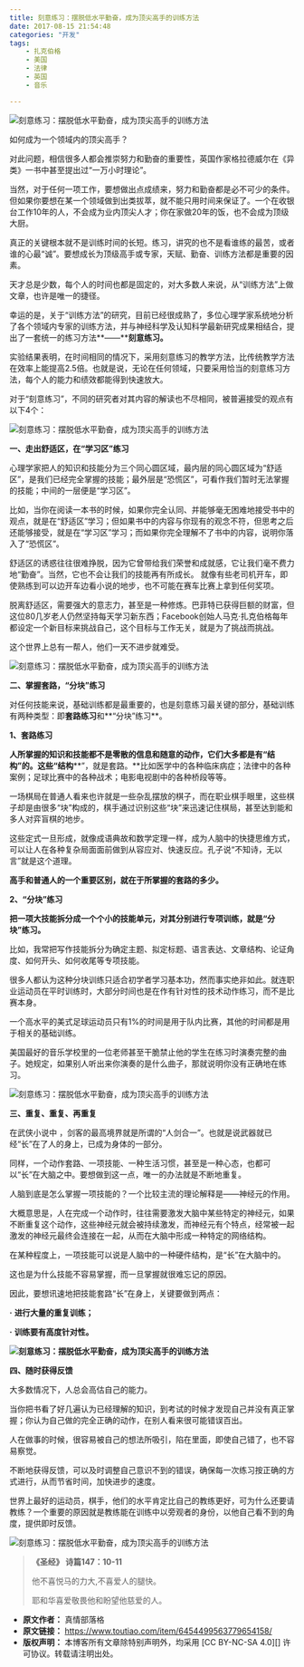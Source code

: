 ```yaml
---
title: 刻意练习：摆脱低水平勤奋，成为顶尖高手的训练方法
date: 2017-08-15 21:54:48
categories: "开发"
tags:
	- 扎克伯格
	- 美国
	- 法律
	- 英国
	- 音乐

---
```


![刻意练习：摆脱低水平勤奋，成为顶尖高手的训练方法][JEE3-UMVY-RYE3.jpg]

如何成为一个领域内的顶尖高手？

对此问题，相信很多人都会推崇努力和勤奋的重要性，英国作家格拉德威尔在《异类》一书中甚至提出过“一万小时理论”。

当然，对于任何一项工作，要想做出点成绩来，努力和勤奋都是必不可少的条件。但如果你要想在某一个领域做到出类拔萃，就不能只用时间来保证了。一个在收银台工作10年的人，不会成为业内顶尖人才；你在家做20年的饭，也不会成为顶级大厨。

真正的关键根本就不是训练时间的长短。练习，讲究的也不是看谁练的最苦，或者谁的心最“诚”。要想成长为顶级高手或专家，天赋、勤奋、训练方法都是重要的因素。

天才总是少数，每个人的时间也都是固定的，对大多数人来说，从“训练方法”上做文章，也许是唯一的捷径。

幸运的是，关于“训练方法”的研究，目前已经很成熟了，多位心理学家系统地分析了各个领域内专家的训练方法，并与神经科学及认知科学最新研究成果相结合，提出了一套统一的练习方法**——****刻意练习。**

实验结果表明，在时间相同的情况下，采用刻意练习的教学方法，比传统教学方法在效率上能提高2.5倍。也就是说，无论在任何领域，只要采用恰当的刻意练习方法，每个人的能力和绩效都能得到快速放大。

对于“刻意练习”，不同的研究者对其内容的解读也不尽相同，被普遍接受的观点有以下4个：

![刻意练习：摆脱低水平勤奋，成为顶尖高手的训练方法][NMZF-NQ6F-FQFU.jpg]

**一、走出舒适区，在“学习区”练习**

心理学家把人的知识和技能分为三个同心圆区域，最内层的同心圆区域为“舒适区”，是我们已经完全掌握的技能；最外层是“恐慌区”，可看作我们暂时无法掌握的技能；中间的一层便是“学习区”。

比如，当你在阅读一本书的时候，如果你完全认同、并能够毫无困难地接受书中的观点，就是在“舒适区”学习；但如果书中的内容与你现有的观念不符，但思考之后还能够接受，就是在“学习区”学习；而如果你完全理解不了书中的内容，说明你落入了“恐慌区”。

舒适区的诱惑往往很难挣脱，因为它曾带给我们荣誉和成就感，它让我们毫不费力地“勤奋”。当然，它也不会让我们的技能再有所成长。 就像有些老司机开车，即使熟练到可以边开车边看小说的地步，也不可能在赛车比赛上拿到任何奖项。

脱离舒适区，需要强大的意志力，甚至是一种修炼。巴菲特已获得巨额的财富，但这位80几岁老人仍然坚持每天学习新东西；Facebook创始人马克·扎克伯格每年都设定一个新目标来挑战自己，这个目标与工作无关，就是为了挑战而挑战。

这个世界上总有一帮人，他们一天不进步就难受。

![刻意练习：摆脱低水平勤奋，成为顶尖高手的训练方法][R7BF-I2QF-BIBZ.jpg]

**二、掌握套路，“分块”练习**

对任何技能来说，基础训练都是最重要的，也是刻意练习最关键的部分，基础训练有两种类型：即**套路练习**和**“分块”练习**。

**1、套路练习**

**人所掌握的知识和技能都不是零散的信息和随意的动作，它们大多都是有“结构”的。这些“结构****”，就是套路。**比如医学中的各种临床病症；法律中的各种案例；足球比赛中的各种战术；电影电视剧中的各种桥段等等。

一场棋局在普通人看来也许就是一些杂乱摆放的棋子，而在职业棋手眼里，这些棋子却是由很多“块”构成的，棋手通过识别这些“块”来迅速记住棋局，甚至达到能和多人对弈盲棋的地步。

这些定式一旦形成，就像成语典故和数学定理一样，成为人脑中的快捷思维方式，可以让人在各种复杂局面面前做到从容应对、快速反应。孔子说“不知诗，无以言”就是这个道理。

**高手和普通人的一个重要区别，就在于所掌握的套路的多少。**

**2、“分块”练习**

**把一项大技能拆分成一个个小的技能单元，对其分别进行专项训练，就是“分块”练习。**

比如，我常把写作技能拆分为确定主题、拟定标题、语言表达、文章结构、论证角度、如何开头、如何收尾等专项技能。

很多人都认为这种分块训练只适合初学者学习基本功，然而事实绝非如此。就连职业运动员在平时训练时，大部分时间也是在作有针对性的技术动作练习，而不是比赛本身。

一个高水平的美式足球运动员只有1%的时间是用于队内比赛，其他的时间都是用于相关的基础训练。

美国最好的音乐学校里的一位老师甚至干脆禁止他的学生在练习时演奏完整的曲子。她规定，如果别人听出来你演奏的是什么曲子，那就说明你没有正确地在练习。

![刻意练习：摆脱低水平勤奋，成为顶尖高手的训练方法][AJAR-URFZ-MRZM.jpg]

**三、重复、重复、再重复**

在武侠小说中 ，剑客的最高境界就是所谓的“人剑合一”。也就是说武器就已经“长”在了人的身上，已成为身体的一部分。

同样，一个动作套路、一项技能、一种生活习惯，甚至是一种心态，也都可以“长”在大脑之中。要想做到这一点，唯一的办法就是不断地重复。

人脑到底是怎么掌握一项技能的？一个比较主流的理论解释是——神经元的作用。

大概意思是，人在完成一个动作时，往往需要激发大脑中某些特定的神经元，如果不断重复这个动作，这些神经元就会被持续激发，而神经元有个特点，经常被一起激发的神经元最终会连接在一起，从而在大脑中形成一种特定的网络结构。

在某种程度上，一项技能可以说是人脑中的一种硬件结构，是“长”在大脑中的。

这也是为什么技能不容易掌握，而一旦掌握就很难忘记的原因。

因此，要想讯速地把技能套路“长”在身上，关键要做到两点：

**·** **进行大量的重复训练；**

**·** **训练要有高度针对性。**

**![刻意练习：摆脱低水平勤奋，成为顶尖高手的训练方法][A77N-ZJQV-NQBV.jpg]**

**四、随时获得反馈**

大多数情况下，人总会高估自己的能力。

当你把书看了好几遍认为已经理解的知识，到考试的时候才发现自己并没有真正掌握；你认为自己做的完全正确的动作，在别人看来很可能错误百出。

人在做事的时候，很容易被自己的想法所吸引，陷在里面，即使自己错了，也不容易察觉。

不断地获得反馈，可以及时调整自己意识不到的错误，确保每一次练习按正确的方式进行，从而节省时间，加快进步的速度。

世界上最好的运动员，棋手，他们的水平肯定比自己的教练更好，可为什么还要请教练？一个重要的原因就是教练能在训练中以旁观者的身份，以他自己看不到的角度，提供即时反馈。

![刻意练习：摆脱低水平勤奋，成为顶尖高手的训练方法][EJ7F-QQQN-MJAZ.jpg]

> **《圣经》 诗篇147：10-11**
> 
> 他不喜悦马的力大,不喜爱人的腿快。
> 
> 耶和华喜爱敬畏他和盼望他慈爱的人。


[JEE3-UMVY-RYE3.jpg]: /pro/os/crawler/JEE3-UMVY-RYE3.jpg
[NMZF-NQ6F-FQFU.jpg]: /pro/os/crawler/NMZF-NQ6F-FQFU.jpg
[R7BF-I2QF-BIBZ.jpg]: /pro/os/crawler/R7BF-I2QF-BIBZ.jpg
[AJAR-URFZ-MRZM.jpg]: /pro/os/crawler/AJAR-URFZ-MRZM.jpg
[A77N-ZJQV-NQBV.jpg]: /pro/os/crawler/A77N-ZJQV-NQBV.jpg
[EJ7F-QQQN-MJAZ.jpg]: /pro/os/crawler/EJ7F-QQQN-MJAZ.jpg
 *  **原文作者：** 真情部落格
 *  **原文链接：** https://www.toutiao.com/item/6454499563779654158/
 *  **版权声明：** 本博客所有文章除特别声明外，均采用 [CC BY-NC-SA 4.0][] 许可协议。转载请注明出处。